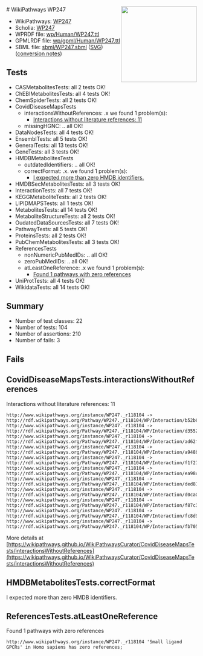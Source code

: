 <img style="float: right; width: 200px" src="../logo.png" />
# WikiPathways WP247

* WikiPathways: [WP247](https://identifiers.org/wikipathways:WP247)
* Scholia: [WP247](https://scholia.toolforge.org/wikipathways/WP247)
* WPRDF file: [wp/Human/WP247.ttl](../wp/Human/WP247.ttl)
* GPMLRDF file: [wp/gpml/Human/WP247.ttl](../wp/gpml/Human/WP247.ttl)
* SBML file: [sbml/WP247.sbml](../sbml/WP247.sbml) ([SVG](../sbml/WP247.svg)) ([conversion notes](../sbml/WP247.txt))

## Tests
* CASMetabolitesTests: all 2 tests OK!
* ChEBIMetabolitesTests: all 4 tests OK!
* ChemSpiderTests: all 2 tests OK!
* CovidDiseaseMapsTests
    * interactionsWithoutReferences: .x we found 1 problem(s):
        * [Interactions without literature references: 11](#9701cce2)
    * missingHGNC: .. all OK!
* DataNodesTests: all 4 tests OK!
* EnsemblTests: all 5 tests OK!
* GeneralTests: all 13 tests OK!
* GeneTests: all 3 tests OK!
* HMDBMetabolitesTests
    * outdatedIdentifiers: .. all OK!
    * correctFormat: .x. we found 1 problem(s):
        * [I expected more than zero HMDB identifiers.](#ad154c1e)
* HMDBSecMetabolitesTests: all 3 tests OK!
* InteractionTests: all 7 tests OK!
* KEGGMetaboliteTests: all 2 tests OK!
* LIPIDMAPSTests: all 1 tests OK!
* MetabolitesTests: all 14 tests OK!
* MetaboliteStructureTests: all 2 tests OK!
* OudatedDataSourcesTests: all 7 tests OK!
* PathwayTests: all 5 tests OK!
* ProteinsTests: all 2 tests OK!
* PubChemMetabolitesTests: all 3 tests OK!
* ReferencesTests
    * nonNumericPubMedIDs: .. all OK!
    * zeroPubMedIDs: .. all OK!
    * atLeastOneReference: .x we found 1 problem(s):
        * [Found 1 pathways with zero references](#35eb778e)
* UniProtTests: all 4 tests OK!
* WikidataTests: all 14 tests OK!


## Summary

* Number of test classes: 22
* Number of tests: 104
* Number of assertions: 210
* Number of fails: 3

## Fails

<a name="9701cce2" />

## CovidDiseaseMapsTests.interactionsWithoutReferences

Interactions without literature references: 11
```
http://www.wikipathways.org/instance/WP247._r118104 -> http://rdf.wikipathways.org/Pathway/WP247._r118104/WP/Interaction/b52b6
http://www.wikipathways.org/instance/WP247._r118104 -> http://rdf.wikipathways.org/Pathway/WP247._r118104/WP/Interaction/d3552
http://www.wikipathways.org/instance/WP247._r118104 -> http://rdf.wikipathways.org/Pathway/WP247._r118104/WP/Interaction/ad62f
http://www.wikipathways.org/instance/WP247._r118104 -> http://rdf.wikipathways.org/Pathway/WP247._r118104/WP/Interaction/a948b
http://www.wikipathways.org/instance/WP247._r118104 -> http://rdf.wikipathways.org/Pathway/WP247._r118104/WP/Interaction/f1f27
http://www.wikipathways.org/instance/WP247._r118104 -> http://rdf.wikipathways.org/Pathway/WP247._r118104/WP/Interaction/ea98c
http://www.wikipathways.org/instance/WP247._r118104 -> http://rdf.wikipathways.org/Pathway/WP247._r118104/WP/Interaction/ded81
http://www.wikipathways.org/instance/WP247._r118104 -> http://rdf.wikipathways.org/Pathway/WP247._r118104/WP/Interaction/d0ca0
http://www.wikipathways.org/instance/WP247._r118104 -> http://rdf.wikipathways.org/Pathway/WP247._r118104/WP/Interaction/f87c3
http://www.wikipathways.org/instance/WP247._r118104 -> http://rdf.wikipathways.org/Pathway/WP247._r118104/WP/Interaction/fc8d9
http://www.wikipathways.org/instance/WP247._r118104 -> http://rdf.wikipathways.org/Pathway/WP247._r118104/WP/Interaction/fb705
```

More details at [https://wikipathways.github.io/WikiPathwaysCurator/CovidDiseaseMapsTests/interactionsWithoutReferences](https://wikipathways.github.io/WikiPathwaysCurator/CovidDiseaseMapsTests/interactionsWithoutReferences)

<a name="ad154c1e" />

## HMDBMetabolitesTests.correctFormat

I expected more than zero HMDB identifiers.
<a name="35eb778e" />

## ReferencesTests.atLeastOneReference

Found 1 pathways with zero references
```
http://www.wikipathways.org/instance/WP247._r118104 'Small ligand GPCRs' in Homo sapiens has zero references; 
```


